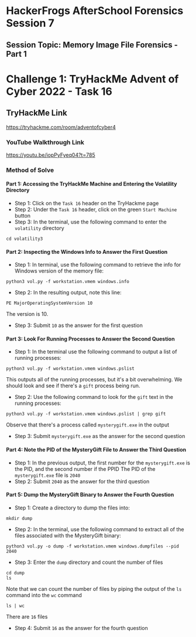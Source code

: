 # HackerFrogs AfterSchool Forensics Session 7
## Session Topic: Memory Image File Forensics - Part 1
# Challenge 1: TryHackMe Advent of Cyber 2022 - Task 16
## TryHackMe Link
https://tryhackme.com/room/adventofcyber4
### YouTube Walkthrough Link
https://youtu.be/iopPyFyeq04?t=785
### Method of Solve
#### Part 1: Accessing the TryHackMe Machine and Entering the Volatility Directory
* Step 1: Click on the `Task 16` header on the TryHackme page
* Step 2: Under the `Task 16` header, click on the green `Start Machine` button
* Step 3: In the terminal, use the following command to enter the `volatility` directory
```
cd volatility3
```
#### Part 2: Inspecting the Windows Info to Answer the First Question
* Step 1: In terminal, use the following command to retrieve the info for Windows version of the memory file:
```
python3 vol.py -f workstation.vmem windows.info
```
* Step 2: In the resulting output, note this line:
```
PE MajorOperatingSystemVersion 10
```
The version is 10.
* Step 3: Submit `10` as the answer for the first question
#### Part 3: Look For Running Processes to Answer the Second Question
* Step 1: In the terminal use the following command to output a list of running processes:
```
python3 vol.py -f workstation.vmem windows.pslist
```
This outputs all of the running processes, but it's a bit overwhelming. We should look and see if there's a `gift` process being run.
* Step 2: Use the following command to look for the `gift` text in the running processes:
```
python3 vol.py -f workstation.vmem windows.pslist | grep gift
```
Observe that there's a process called `mysterygift.exe` in the output
* Step 3: Submit `mysterygift.exe` as the answer for the second question
#### Part 4: Note the PID of the MysteryGift File to Answer the Third Question
* Step 1: In the previous output, the first number for the `mysterygift.exe` is the PID, and the second number if the PPID
The PID of the `mysterygift.exe` file is `2040`
* Step 2: Submit `2040` as the answer for the third question
#### Part 5: Dump the MysteryGift Binary to Answer the Fourth Question
* Step 1: Create a directory to dump the files into:
```
mkdir dump
```
* Step 2: In the terminal, use the following command to extract all of the files associated with the MysteryGift binary:
```
python3 vol.py -o dump -f workstation.vmem windows.dumpfiles --pid 2040
```
* Step 3: Enter the `dump` directory and count the number of files
```
cd dump
ls
```
Note that we can count the number of files by piping the output of the `ls` command into the `wc` command
```
ls | wc
```
There are `16` files
* Step 4: Submit `16` as the answer for the fourth question
